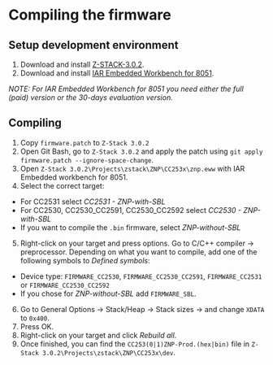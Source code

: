 # Compiling the firmware

## Setup development environment
1. Download and install [Z-STACK-3.0.2](http://www.ti.com/tool/Z-STACK).
2. Download and install [IAR Embedded Workbench for 8051](https://www.iar.com/iar-embedded-workbench/#!?architecture=8051).

*NOTE: For IAR Embedded Workbench for 8051 you need either the full (paid) version or the 30-days evaluation version.*

## Compiling
1. Copy `firmware.patch` to `Z-Stack 3.0.2`
2. Open Git Bash, go to `Z-Stack 3.0.2` and apply the patch using `git apply firmware.patch --ignore-space-change`.
3. Open `Z-Stack 3.0.2\Projects\zstack\ZNP\CC253x\znp.eww` with IAR Embedded workbench for 8051.
4. Select the correct target:
  - For CC2531 select *CC2531 - ZNP-with-SBL*
  - For CC2530, CC2530_CC2591, CC2530_CC2592 select *CC2530 - ZNP-with-SBL*
  - If you want to compile the `.bin` firmware, select *ZNP-without-SBL*
5. Right-click on your target and press options. Go to C/C++ compiler -> preprocessor. Depending on what you want to compile, add one of the following symbols to *Defined symbols*:
- Device type: `FIRMWARE_CC2530`, `FIRMWARE_CC2530_CC2591`, `FIRMWARE_CC2531` or `FIRMWARE_CC2530_CC2592`
- If you chose for *ZNP-without-SBL* add `FIRMWARE_SBL`.
6. Go to General Options -> Stack/Heap -> Stack sizes -> and change `XDATA` to `0x400`.
7. Press OK.
8. Right-click on your target and click *Rebuild all*.
9. Once finished, you can find the `CC253(0|1)ZNP-Prod.(hex|bin)` file in `Z-Stack 3.0.2\Projects\zstack\ZNP\CC253x\dev`.
